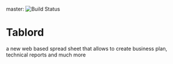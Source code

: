 
master: ![Build Status](https://api.travis-ci.com/tablord/tablord.svg?branch=master)

# Tablord
a new web based spread sheet that allows to create business plan, technical reports and much more
